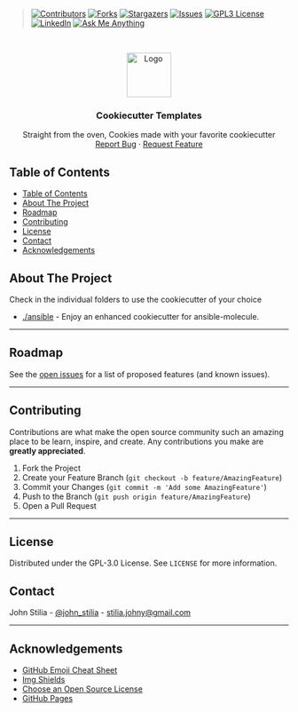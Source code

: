 >[![Contributors][contributors-shield]][contributors-url]
[![Forks][forks-shield]][forks-url]
[![Stargazers][stars-shield]][stars-url]
[![Issues][issues-shield]][issues-url]
[![GPL3 License][license-shield]][license-url]
[![LinkedIn][linkedin-shield]][linkedin-url]
[![Ask Me Anything][ask-me-anything]][personal-page]



<!-- PROJECT LOGO -->
<br />
<p align="center">
  <a href="https://github.com/stiliajohny/my-cookiecutters">
    <img src="https://github.com/stiliajohny/my-cookiecutters/raw/main/.assets/cookiecutter-logo.png" alt="Logo" width="80" height="80">
  </a>

  <h3 align="center">Cookiecutter Templates</h3>

  <p align="center">
    Straight from the oven, Cookies made with your favorite cookiecutter
    <br />
    <a href="https://github.com/stiliajohny/my-cookiecutters/issues/new?labels=i%3A+bug&template=1-bug-report.md">Report Bug</a>
    ·
    <a href="https://github.com/stiliajohny/my-cookiecutters/issues/new?labels=i%3A+enhancement&template=2-feature-request.md">Request Feature</a>
  </p>
</p>

<!-- TABLE OF CONTENTS -->

## Table of Contents

- [Table of Contents](#table-of-contents)
- [About The Project](#about-the-project)
- [Roadmap](#roadmap)
- [Contributing](#contributing)
- [License](#license)
- [Contact](#contact)
- [Acknowledgements](#acknowledgements)

<!-- ABOUT THE PROJECT -->

## About The Project
Check in the individual folders to use the cookiecutter of your choice

- <a href="./ansible">./ansible</a> - Enjoy an enhanced cookiecutter for ansible-molecule.

---

## Roadmap

See the [open issues](https://github.com/stiliajohny/my-cookiecutters/issues) for a list of proposed features (and known issues).

---


## Contributing

Contributions are what make the open source community such an amazing place to be learn, inspire, and create. Any contributions you make are **greatly appreciated**.

1. Fork the Project
2. Create your Feature Branch (`git checkout -b feature/AmazingFeature`)
3. Commit your Changes (`git commit -m 'Add some AmazingFeature'`)
4. Push to the Branch (`git push origin feature/AmazingFeature`)
5. Open a Pull Request

---


## License

Distributed under the GPL-3.0 License. See `LICENSE` for more information.


## Contact

John Stilia - [@john_stilia](https://twitter.com/john_stilia) - stilia.johny@gmail.com


---
<!-- ACKNOWLEDGEMENTS -->

## Acknowledgements

- [GitHub Emoji Cheat Sheet](https://www.webpagefx.com/tools/emoji-cheat-sheet)
- [Img Shields](https://shields.io)
- [Choose an Open Source License](https://choosealicense.com)
- [GitHub Pages](https://pages.github.com)

<!-- MARKDOWN LINKS & IMAGES -->
<!-- https://www.markdownguide.org/basic-syntax/#reference-style-links -->

[contributors-shield]: https://img.shields.io/github/contributors/stiliajohny/my-cookiecutters.svg?style=for-the-badge
[contributors-url]: https://github.com/stiliajohny/my-cookiecutters/graphs/contributors
[forks-shield]: https://img.shields.io/github/forks/stiliajohny/my-cookiecutters.svg?style=for-the-badge
[forks-url]: https://github.com/stiliajohny/my-cookiecutters/network/members
[stars-shield]: https://img.shields.io/github/stars/stiliajohny/my-cookiecutters.svg?style=for-the-badge
[stars-url]: https://github.com/stiliajohny/my-cookiecutters/stargazers
[issues-shield]: https://img.shields.io/github/issues/stiliajohny/my-cookiecutters.svg?style=for-the-badge
[issues-url]: https://github.com/stiliajohny/my-cookiecutters/issues
[license-shield]: https://img.shields.io/github/license/stiliajohny/my-cookiecutters?style=for-the-badge
[license-url]: https://github.com/stiliajohny/my-cookiecutters/blob/master/LICENSE.txt
[linkedin-shield]: https://img.shields.io/badge/-LinkedIn-black.svg?style=for-the-badge&logo=linkedin&colorB=555
[linkedin-url]: https://linkedin.com/in/johnstilia/
[product-screenshot]: .assets/screenshot.png
[ask-me-anything]: https://img.shields.io/badge/Ask%20me-anything-1abc9c.svg?style=for-the-badge
[personal-page]: https://github.com/stiliajohny


